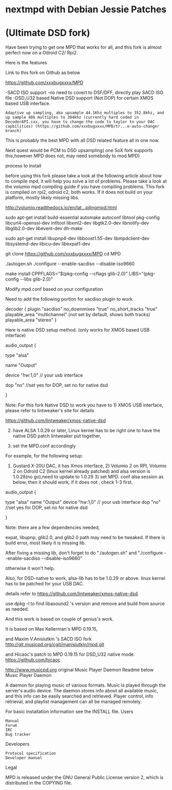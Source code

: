 # nextmpd with Debian Jessie Patches
# (Ultimate DSD fork)

Have been trying to get one MPD that works for all, and this fork is almost perfect now on a Odroid C2/ Rpi2.

Here is the features

Link to this fork on Github as below

https://github.com/xxxbugxxxx/MPD

-SACD ISO support -no need to covert to DSF/DFF, directly play SACD ISO file -DSD_U32 based Native DSD support (Not DOP) for certain XMOS based USB interface.

    Adaptive up sampling, aka upsample 44.1Khz multiples to 352.8khz, and up sample 48k multiples to 384khz (currently hard coded in DecoderAPI.cxx, you have to change the code to taylor to your DAC capbilities) (https://github.com/xxxbugxxxx/MPD/tr...e-auto-changer branch)

This is probably the best MPD with all DSD related feature all in one now.

Next quest would be PCM to DSD upsampling( one SoX fork supports this,however MPD does not, may need somebody to mod MPD)

process to install

before using this fork please take a look at the following article about how to compile mpd, it will help you solve a lot of problems. Please take a look at the volumio mpd compiling guide if you have compiling problems. This fork is compiled on rpi2, odroid c2, both works. If it does not build on your platform, mostly likely missing libs.

http://volumio.readthedocs.io/en/lat...pilingmpd.html

sudo apt-get install build-essential automake autoconf libtool pkg-config libcurl4-openssl-dev intltool libxml2-dev libgtk2.0-dev libnotify-dev libglib2.0-dev libevent-dev dh-make

sudo apt-get install libupnp4-dev libboost1.55-dev libmpdclient-dev libsystemd-dev libicu-dev libexpat1-dev

git clone https://github.com/xxxbugxxxx/MPD cd MPD

./autogen.sh ./configure --enable-sacdiso --disable-iso9660

make install CPPFLAGS="$(pkg-config --cflags glib-2.0)" LIBS="(pkg-config --libs glib-2.0)"

Modify mpd.conf based on your configuration

Need to add the following portion for sacdiso plugin to work

decoder { plugin "sacdiso" no_downmixes "true" no_short_tracks "true" playable_area "multichannel" (not set by default, shows both tracks) playable_area "stereo" }

Here is native DSD setup method. (only works for XMOS based USB interface)

audio_output {

type "alsa"

name "Output"

device "hw:1,0" // your usb interface

dop "no" //set yes for DOP, set no for native dsd

}

Note: For this fork Native DSD to work you have to 1) XMOS USB interface, please refer to lintweaker's site for details

https://github.com/lintweaker/xmos-native-dsd

2) have ALSA 1.0.29 or later, Linux kernel has to be right one to have the native DSD patch lintweaker put together,

3) set the MPD.conf accordingly

For example, for the following setup:

1) Gustard X-20U DAC, it has Xmos interface, 2) Volumio 2 on RPI, Volumio 2 on Odroid C2 (linux kernel already patched) and alsa version is 1.0.28(no go),need to update to 1.0.29 3) set MPD. conf alsa session as below, then it should work, if it does not , check 1-3 first.

audio_output {

type "alsa" name "Output" device "hw:1,0" // your usb interface dop "no" //set yes for DOP, set no for native dsd

}

Note: there are a few dependencies needed,

expat, libupnp, glib2.0, and glib2.0 path may need to be tweaked. If there is build error, most likely it is missing lib.

After fixing a missing lib, don't forget to do "./autogen.sh" and "./configure --enable-sacdiso --disable-iso9660"

otherwise it won't help.

Also, for DSD-native to work, alsa-lib has to be 1.0.29 or above. linux kernel has to be patched for your USB DAC.

details refer to https://github.com/lintweaker/xmos-native-dsd.

use dpkg -l to find libasound2 's version and remove and build from source as needed.

And this work is based on couple of genius's work.

It is based on Max Kellerman's MPD 0.19.15,

and Maxim V.Anisiutkin 's SACD ISO fork http://git.musicpd.org/cgit/manisiutkin/mpd.git

and Hicaoc's patch to MPD 0.19.15 for DSD_U32 native mode. https://github.com/hicaoc

http://www.musicpd.org
original Music Player Daemon Readme below
Music Player Daemon

A daemon for playing music of various formats. Music is played through the server's audio device. The daemon stores info about all available music, and this info can be easily searched and retrieved. Player control, info retrieval, and playlist management can all be managed remotely.

For basic installation information see the INSTALL file.
Users

    Manual
    Forum
    IRC
    Bug tracker

Developers

    Protocol specification
    Developer manual

Legal

MPD is released under the GNU General Public License version 2, which is distributed in the COPYING file.
